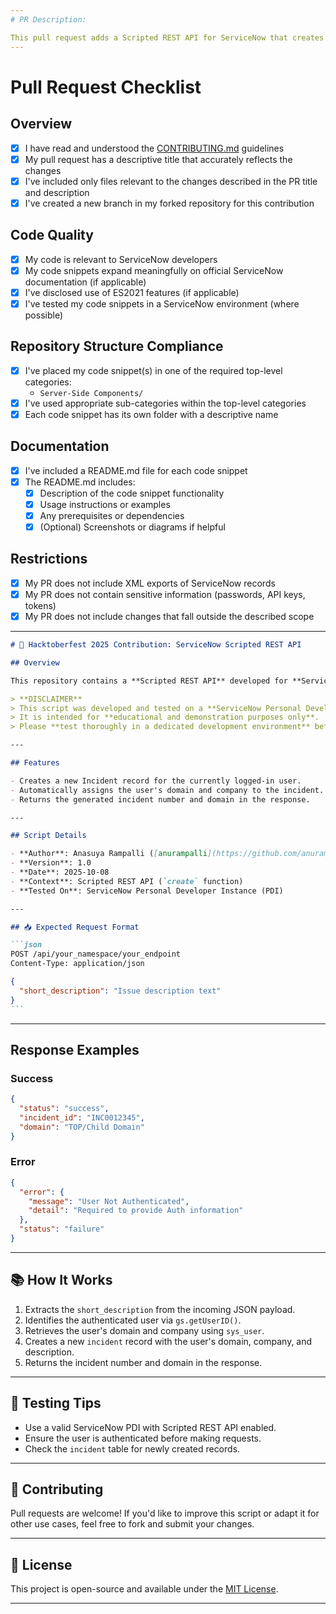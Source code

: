 ```yaml
---
# PR Description:

This pull request adds a Scripted REST API for ServiceNow that creates Incident records in the domain and company of the authenticated user. The API was developed as part of a Hacktoberfest 2025 contribution and is intended for educational and demonstration purposes. The `create` method ensures incidents are scoped to the user's domain, supporting multi-tenancy and domain separation best practices.
---
```


# Pull Request Checklist

## Overview

- [x] I have read and understood the [CONTRIBUTING.md](CONTRIBUTING.md) guidelines
- [x] My pull request has a descriptive title that accurately reflects the changes
- [x] I've included only files relevant to the changes described in the PR title and description
- [x] I've created a new branch in my forked repository for this contribution

## Code Quality

- [x] My code is relevant to ServiceNow developers
- [x] My code snippets expand meaningfully on official ServiceNow documentation (if applicable)
- [x] I've disclosed use of ES2021 features (if applicable)
- [x] I've tested my code snippets in a ServiceNow environment (where possible)

## Repository Structure Compliance

- [x] I've placed my code snippet(s) in one of the required top-level categories:
  - `Server-Side Components/`
- [x] I've used appropriate sub-categories within the top-level categories
- [x] Each code snippet has its own folder with a descriptive name

## Documentation

- [x] I've included a README.md file for each code snippet
- [x] The README.md includes:
  - [x] Description of the code snippet functionality
  - [x] Usage instructions or examples
  - [x] Any prerequisites or dependencies
  - [x] (Optional) Screenshots or diagrams if helpful

## Restrictions

- [x] My PR does not include XML exports of ServiceNow records
- [x] My PR does not contain sensitive information (passwords, API keys, tokens)
- [x] My PR does not include changes that fall outside the described scope

---

````markdown
# 🎃 Hacktoberfest 2025 Contribution: ServiceNow Scripted REST API

## Overview

This repository contains a **Scripted REST API** developed for **ServiceNow** as part of a Hacktoberfest 2025 contribution. The API allows authenticated users to create new **Incident** records within their own domain and company context.

> **DISCLAIMER**  
> This script was developed and tested on a **ServiceNow Personal Developer Instance (PDI)**.  
> It is intended for **educational and demonstration purposes only**.  
> Please **test thoroughly in a dedicated development environment** before deploying to production.

---

## Features

- Creates a new Incident record for the currently logged-in user.
- Automatically assigns the user's domain and company to the incident.
- Returns the generated incident number and domain in the response.

---

## Script Details

- **Author**: Anasuya Rampalli ([anurampalli](https://github.com/anurampalli))
- **Version**: 1.0
- **Date**: 2025-10-08
- **Context**: Scripted REST API (`create` function)
- **Tested On**: ServiceNow Personal Developer Instance (PDI)

---

## 📥 Expected Request Format

```json
POST /api/your_namespace/your_endpoint
Content-Type: application/json

{
  "short_description": "Issue description text"
}
```
````

---

## Response Examples

### Success

```json
{
  "status": "success",
  "incident_id": "INC0012345",
  "domain": "TOP/Child Domain"
}
```

### Error

```json
{
  "error": {
    "message": "User Not Authenticated",
    "detail": "Required to provide Auth information"
  },
  "status": "failure"
}
```

---

## 📚 How It Works

1. Extracts the `short_description` from the incoming JSON payload.
2. Identifies the authenticated user via `gs.getUserID()`.
3. Retrieves the user's domain and company using `sys_user`.
4. Creates a new `incident` record with the user's domain, company, and description.
5. Returns the incident number and domain in the response.

---

## 🧪 Testing Tips

- Use a valid ServiceNow PDI with Scripted REST API enabled.
- Ensure the user is authenticated before making requests.
- Check the `incident` table for newly created records.

---

## 🤝 Contributing

Pull requests are welcome! If you'd like to improve this script or adapt it for other use cases, feel free to fork and submit your changes.

---

## 📄 License

This project is open-source and available under the [MIT License](LICENSE).

---
